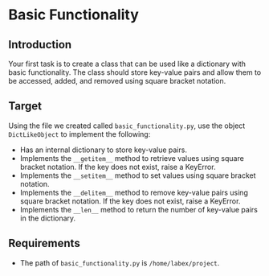 # Basic Functionality

## Introduction

Your first task is to create a class that can be used like a dictionary with basic functionality. The class should store key-value pairs and allow them to be accessed, added, and removed using square bracket notation.

## Target

Using the file we created called `basic_functionality.py`, use the object `DictLikeObject` to implement the following:

- Has an internal dictionary to store key-value pairs.
- Implements the `__getitem__` method to retrieve values using square bracket notation. If the key does not exist, raise a KeyError.
- Implements the `__setitem__` method to set values using square bracket notation.
- Implements the `__delitem__` method to remove key-value pairs using square bracket notation. If the key does not exist, raise a KeyError.
- Implements the `__len__` method to return the number of key-value pairs in the dictionary.

## Requirements

- The path of `basic_functionality.py` is `/home/labex/project`.
